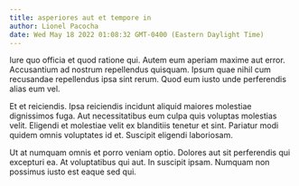 ```yaml
---
title: asperiores aut et tempore in
author: Lionel Pacocha
date: Wed May 18 2022 01:08:32 GMT-0400 (Eastern Daylight Time)
---
```

Iure quo officia et quod ratione qui. Autem eum aperiam maxime aut error. Accusantium ad nostrum repellendus quisquam. Ipsum quae nihil cum recusandae repellendus ipsa sint rerum. Quod eum iusto unde perferendis alias eum vel.

 Et et reiciendis. Ipsa reiciendis incidunt aliquid maiores molestiae dignissimos fuga. Aut necessitatibus eum culpa quis voluptas molestias velit. Eligendi et molestiae velit ex blanditiis tenetur et sint. Pariatur modi quidem omnis voluptates id et. Suscipit eligendi laboriosam.

 Ut at numquam omnis et porro veniam optio. Dolores aut sit perferendis qui excepturi ea. At voluptatibus qui aut. In suscipit ipsam. Numquam non possimus iusto est eaque sed qui.